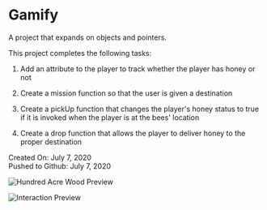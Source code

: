 # Gamify

A project that expands on objects and pointers.

This project completes the following tasks:

1. Add an attribute to the player to track whether the player has honey or not

2. Create a mission function so that the user is given a destination

3. Create a pickUp function that changes the player's honey status to true if it is invoked when the player is at the bees' location

4. Create a drop function that allows the player to deliver honey to the proper destination



Created On: July 7, 2020\
Pushed to Github: July 7, 2020

![Hundred Acre Wood Preview](https://user-images.githubusercontent.com/62450912/86829873-8fc71500-c05a-11ea-9766-a87ffdb4bacc.png)

![Interaction Preview](https://user-images.githubusercontent.com/62450912/88097230-78f5e780-cb5d-11ea-98b1-11789ba18333.png)
